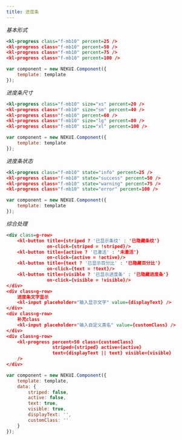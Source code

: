 ```yaml
---
title: 进度条
---
```


<!-- demo_start -->

*基本形式*

<div class="m-example"></div>

```xml
<kl-progress class="f-mb10" percent=25 />
<kl-progress class="f-mb10" percent=50 />
<kl-progress class="f-mb10" percent=75 />
<kl-progress class="f-mb10" percent=100 />
```

```javascript
var component = new NEKUI.Component({
    template: template
});
```

<!-- demo_end -->

<!-- demo_start -->

*进度条尺寸*

<div class="m-example"></div>

```xml
<kl-progress class="f-mb10" size="xs" percent=20 />
<kl-progress class="f-mb10" size="sm" percent=40 />
<kl-progress class="f-mb10" percent=60 />
<kl-progress class="f-mb10" size="lg" percent=80 />
<kl-progress class="f-mb10" size="xl" percent=100 />
```

```javascript
var component = new NEKUI.Component({
    template: template
});
```

<!-- demo_end -->

<!-- demo_start -->

*进度条状态*

<div class="m-example"></div>

```xml
<kl-progress class="f-mb10" state="info" percent=25 />
<kl-progress class="f-mb10" state="success" percent=50 />
<kl-progress class="f-mb10" state="warning" percent=75 />
<kl-progress class="f-mb10" state="error" percent=100 />
```

```javascript
var component = new NEKUI.Component({
    template: template
});
```

<!-- demo_end -->

<!-- demo_start -->

*综合处理*

<div class="m-example"></div>

```xml
<div class=g-row>
    <kl-button title={striped ? '已显示条纹' : '已隐藏条纹'}
               on-click={striped = !striped}/>
    <kl-button title={active ? '已激活' : '未激活'}
               on-click={active = !active}/>
    <kl-button title={text ? '已显示百分比' : '已隐藏百分比'}
               on-click={text = !text}/>
    <kl-button title={visible ? '已显示进度条' : '已隐藏进度条'}
               on-click={visible = !visible}/>
</div>
<div class=g-row>
    进度条文字显示
    <kl-input placeholder="输入显示文字" value={displayText} />
</div>
<div class=g-row>
    补充class
    <kl-input placeholder="输入自定义类名" value={customClass} />
</div>
<div class=g-row>
    <kl-progress percent=50 class={customClass}
                 striped={striped} active={active}
                 text={displayText || text} visible={visible}
    />
</div>
```

```javascript
var component = new NEKUI.Component({
    template: template,
    data: {
        striped: false,
        active: false,
        text: true,
        visible: true,
        displayText: '',
        customClass: ''
    }
});
```

<!-- demo_end -->
